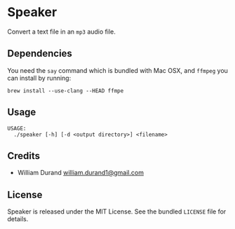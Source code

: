 Speaker
=======

Convert a text file in an `mp3` audio file.


Dependencies
------------

You need the `say` command which is bundled with Mac OSX, and `ffmpeg` you can install by running:

    brew install --use-clang --HEAD ffmpe


Usage
-----

    USAGE:
      ./speaker [-h] [-d <output directory>] <filename>


Credits
-------

* William Durand <william.durand1@gmail.com>


License
-------

Speaker is released under the MIT License. See the bundled `LICENSE` file for details.
